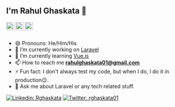 ## I'm Rahul Ghaskata 👋

<a href="https://www.linkedin.com/in/rghaskata" target="_blank">
  <img align="left" alt="RG's LinkedIn" width="22px" src="https://cdn.jsdelivr.net/npm/simple-icons@v3/icons/linkedin.svg" />
</a>
<a href="https://twitter.com/rghaskata01" target="_blank">
  <img align="left" alt="RG's Twitter" width="22px" src="https://cdn.jsdelivr.net/npm/simple-icons@v3/icons/twitter.svg" />
</a>
<a href="https://instagram.com/rahulll.01" target="_blank">
  <img align="left" alt="RG's Insta" width="22px" src="https://cdn.jsdelivr.net/npm/simple-icons@v3/icons/instagram.svg" />
</a>
<br/>
<br/>

- 😄 Pronouns: He/Him/His
- 🔭 I’m currently working on [Laravel](http://laravel.com)
- 🌱 I’m currently learning [Vue.js](https://vuejs.org/)
- 📫 How to reach me **rahulghaskata01@gmail.com**
- ⚡ Fun fact: I don't always test my code, but when I do, I do it in production😉.
- 💬 Ask me about Laravel or any tech related stuff.

[![Linkedin: Rghaskata](https://img.shields.io/badge/rghaskata-blue?style=flat-square&logo=Linkedin&logoColor=white&link=https://www.linkedin.com/in/rghaskata/)](https://www.linkedin.com/in/rghaskata/)
[![Twitter: rghaskata01](https://img.shields.io/twitter/follow/rghaskata01?style=social)](https://twitter.com/rghaskata01)
